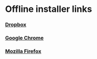 # Offline installer links

### [Dropbox](https://www.dropbox.com/downloading?full=1&os=win)

### [Google Chrome](https://www.google.com/intl/en/chrome/browser/desktop/index.html?standalone=1)

### [Mozilla Firefox](https://download.mozilla.org/?product=firefox-latest-ssl&os=win64&lang=en-US)
